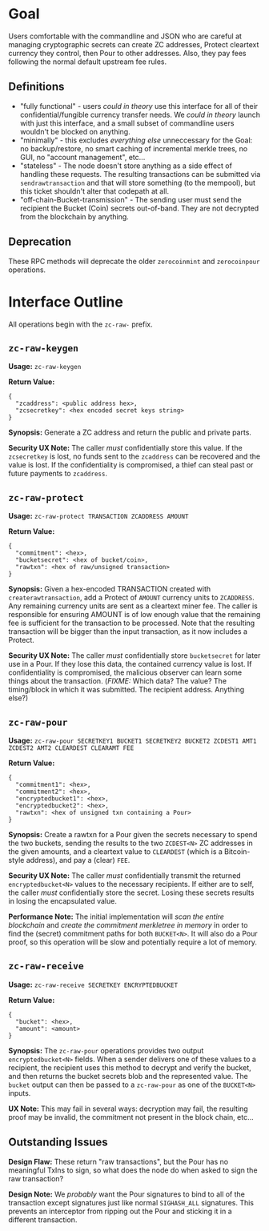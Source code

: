 # Goal

Users comfortable with the commandline and JSON who are careful at
managing cryptographic secrets can create ZC addresses, Protect cleartext
currency they control, then Pour to other addresses. Also, they pay fees
following the normal default upstream fee rules.

## Definitions

* "fully functional" - users *could in theory* use this interface
  for all of their confidential/fungible currency transfer needs. We
  *could in theory* launch with just this interface, and a small subset
  of commandline users wouldn't be blocked on anything.
* "minimally" - this excludes *everything else* unneccessary for the Goal:
  no backup/restore, no smart caching of incremental merkle trees, no GUI,
  no "account management", etc...
* "stateless" - The node doesn't store anything as a side effect of
  handling these requests. The resulting transactions can be submitted
  via ``sendrawtransaction`` and that will store something (to the
  mempool), but this ticket shouldn't alter that codepath at all.
* "off-chain-Bucket-transmission" - The sending user
  must send the recipient the Bucket (Coin) secrets out-of-band. They are
  not decrypted from the blockchain by anything.

## Deprecation

These RPC methods will deprecate the older ``zerocoinmint`` and
``zerocoinpour`` operations.

# Interface Outline

All operations begin with the ``zc-raw-`` prefix.

## ``zc-raw-keygen``

**Usage:** ``zc-raw-keygen``

**Return Value:**

```
{
  "zcaddress": <public address hex>,
  "zcsecretkey": <hex encoded secret keys string>
}
```

**Synopsis:** Generate a ZC address and return the public and private
  parts.

**Security UX Note:** The caller *must* confidentially store this
  value. If the ``zcsecretkey`` is lost, no funds sent to the ``zcaddress``
  can be recovered and the value is lost. If the confidentiality is
  compromised, a thief can steal past or future payments to ``zcaddress``.

## ``zc-raw-protect``

**Usage:** ``zc-raw-protect TRANSACTION ZCADDRESS AMOUNT``

**Return Value:**

```
{
  "commitment": <hex>,
  "bucketsecret": <hex of bucket/coin>,
  "rawtxn": <hex of raw/unsigned transaction>
}
```

**Synopsis:** Given a hex-encoded TRANSACTION created with
``createrawtransaction``, add a Protect of ``AMOUNT`` currency units to
``ZCADDRESS``. Any remaining currency units are sent as a cleartext miner fee.
The caller is responsible for ensuring AMOUNT is of low enough value that the
remaining fee is sufficient for the transaction to be processed. Note that the
resulting transaction will be bigger than the input transaction, as it now
includes a Protect.

**Security UX Note:** The caller *must* confidentially store
  ``bucketsecret`` for later use in a Pour. If they lose this data, the
  contained currency value is lost. If confidentiality is compromised,
  the malicious observer can learn some things about the transaction.
  (*FIXME:* Which data? The value? The timing/block in which it was
  submitted. The recipient address. Anything else?)

## ``zc-raw-pour``

**Usage:** ``zc-raw-pour SECRETKEY1 BUCKET1 SECRETKEY2 BUCKET2 ZCDEST1 AMT1 ZCDEST2 AMT2 CLEARDEST CLEARAMT FEE``

**Return Value:**

```
{
  "commitment1": <hex>,
  "commitment2": <hex>,
  "encryptedbucket1": <hex>,
  "encryptedbucket2": <hex>,
  "rawtxn": <hex of unsigned txn containing a Pour>
}
```

**Synopsis:** Create a rawtxn for a Pour given the secrets necessary
  to spend the two buckets, sending the results to the two ``ZCDEST<N>``
  ZC addresses in the given amounts, and a cleartext value to ``CLEARDEST``
  (which is a Bitcoin-style address), and pay a (clear) ``FEE``.

**Security UX Note:** The caller *must* confidentially transmit the
  returned ``encryptedbucket<N>`` values to the necessary recipients. If
  either are to self, the caller *must* confidentially store the secret.
  Losing these secrets results in losing the encapsulated value.

**Performance Note:** The initial implementation will *scan the entire
  blockchain* and *create the commitment merkletree in memory*
  in order to find the (secret) commitment paths for both ``BUCKET<N>``.
  It will also do a Pour proof, so this operation will be slow and
  potentially require a lot of memory.

## ``zc-raw-receive``

**Usage:** ``zc-raw-receive SECRETKEY ENCRYPTEDBUCKET``

**Return Value:**

```
{
  "bucket": <hex>,
  "amount": <amount>
}
```

**Synopsis:** The ``zc-raw-pour`` operations provides two output
  ``encryptedbucket<N>`` fields. When a sender delivers one of these
  values to a recipient, the recipient uses this method to decrypt and
  verify the bucket, and then returns the bucket secrets blob and the
  represented value. The ``bucket`` output can then be passed to a
  ``zc-raw-pour`` as one of the ``BUCKET<N>`` inputs.

**UX Note:** This may fail in several ways: decryption may fail, the
  resulting proof may be invalid, the commitment not present in the
  block chain, etc...

## Outstanding Issues

**Design Flaw:** These return "raw transactions", but the Pour has no
meaningful TxIns to sign, so what does the node do when asked to sign
the raw transaction?

**Design Note:** We *probably* want the Pour signatures to bind to all
of the transaction except signatures just like normal ``SIGHASH_ALL``
signatures. This prevents an interceptor from ripping out the Pour and
sticking it in a different transaction.
